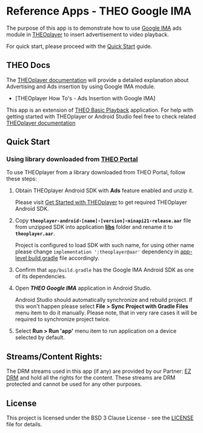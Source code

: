 # Reference Apps - THEO Google IMA

The purpose of this app is to demonstrate how to use [Google IMA] ads module in [THEOplayer]
to insert advertisement to video playback.

For quick start, please proceed with the [Quick Start](#quick-start) guide.


## THEO Docs

The [THEOplayer documentation] will provide a detailed explanation about Advertising and Ads insertion by using
Google IMA module.

  * [THEOplayer How To's - Ads Insertion with Google IMA]

This app is an extension of [THEO Basic Playback] application. For help with getting started with
THEOplayer or Android Studio feel free to check related [THEOplayer documentation] 


## Quick Start

### Using library downloaded from [THEO Portal]

To use THEOplayer from a library downloaded from THEO Portal, follow these steps:

1. Obtain THEOplayer Android SDK with **Ads** feature enabled and unzip it.

   Please visit [Get Started with THEOplayer] to get required THEOplayer Android SDK.

2. Copy **`theoplayer-android-[name]-[version]-minapi21-release.aar`** file from unzipped SDK into
   application **[libs]** folder and rename it to **`theoplayer.aar`**.

   Project is configured to load SDK with such name, for using other name please change
   `implementation ':theoplayer@aar'` dependency in [app-level build.gradle] file accordingly.
   
3. Confirm that `app/build.gradle` has the Google IMA Android SDK as one of its dependencies.

4. Open _**THEO Google IMA**_ application in Android Studio.

   Android Studio should automatically synchronize and rebuild project. If this won't happen please
   select **File > Sync Project with Gradle Files** menu item to do it manually. Please note, that
   in very rare cases it will be required to synchronize project twice.

5. Select **Run > Run 'app'** menu item to run application on a device selected by default.


## Streams/Content Rights:

The DRM streams used in this app (if any) are provided by our Partner: [EZ DRM] and hold all
the rights for the content. These streams are DRM protected and cannot be used for any other purposes.


## License

This project is licensed under the BSD 3 Clause License - see the [LICENSE] file for details.


[//]: # (Links and Guides reference)
[THEOplayer]: https://www.theoplayer.com/
[THEO Basic Playback]: ../Basic-Playback
[THEO Portal]: https://portal.theoplayer.com/
[THEOplayer documentation]: https://docs.theoplayer.com/getting-started/01-sdks/02-android/00-getting-started.md#getting-started-on-android
[Get Started with THEOplayer]: https://www.theoplayer.com/licensing
[EZ DRM]: https://ezdrm.com/
[Google IMA]: https://developers.google.com/interactive-media-ads/

[//]: # (Project files reference)
[LICENSE]: LICENSE
[libs]: app/libs
[app-level build.gradle]: app/build.gradle
